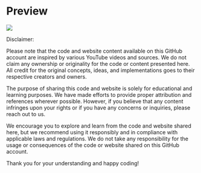 # Preview

![](https://github.com/developer-venish/Business-Website/blob/main/demo.gif)



Disclaimer: 

Please note that the code and website content available on this GitHub account are inspired by various YouTube videos and sources. We do not claim any ownership or originality for the code or content presented here. All credit for the original concepts, ideas, and implementations goes to their respective creators and owners.

The purpose of sharing this code and website is solely for educational and learning purposes. We have made efforts to provide proper attribution and references wherever possible. However, if you believe that any content infringes upon your rights or if you have any concerns or inquiries, please reach out to us.

We encourage you to explore and learn from the code and website shared here, but we recommend using it responsibly and in compliance with applicable laws and regulations. We do not take any responsibility for the usage or consequences of the code or website shared on this GitHub account.

Thank you for your understanding and happy coding!
